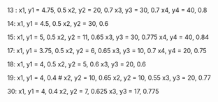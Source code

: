 13 :    x1, y1 = 4.75, 0.5
        x2, y2 = 20, 0.7
        x3, y3 = 30, 0.7
        x4, y4 = 40, 0.8

14:     x1, y1 = 4.5, 0.5
        x2, y2 = 30, 0.6


15:
        x1, y1 = 5, 0.5
        x2, y2 = 11, 0.65
        x3, y3 = 30, 0.775
        x4, y4 = 40, 0.84

17:
        x1, y1 = 3.75, 0.5
        x2, y2 = 6, 0.65
        x3, y3 = 10, 0.7
        x4, y4 = 20, 0.75

18:
        x1, y1 = 4, 0.5
        x2, y2 = 5, 0.6
        x3, y3 = 20, 0.6

19:
        x1, y1 = 4, 0.4
        # x2, y2 = 10, 0.65
        x2, y2 = 10, 0.55
        x3, y3 = 20, 0.77

30:
        x1, y1 = 4, 0.4
        x2, y2 = 7, 0.625
        x3, y3 = 17, 0.775